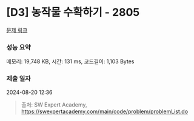 # [D3] 농작물 수확하기 - 2805 

[문제 링크](https://swexpertacademy.com/main/code/problem/problemDetail.do?contestProbId=AV7GLXqKAWYDFAXB) 

### 성능 요약

메모리: 19,748 KB, 시간: 131 ms, 코드길이: 1,103 Bytes

### 제출 일자

2024-08-20 12:36



> 출처: SW Expert Academy, https://swexpertacademy.com/main/code/problem/problemList.do